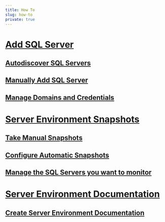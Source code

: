 ```yaml
---
title: How To
slug: how-to
private: true
---
```


# [Add SQL Server](add-sql-server.md)  
## [Autodiscover SQL Servers](autodiscover-sql-servers.md)
## [Manually Add SQL Server](manually-add-sql-server.md)  
## [Manage Domains and Credentials](manage-domains-credentials.md)
# [Server Environment Snapshots](server-environment-snapshots.md)  
## [Take Manual Snapshots](take-manual-snapshots.md)
## [Configure Automatic Snapshots](configure-automatic-snapshots.md)
## [Manage the SQL Servers you want to monitor](manage-servers-want-monitor.md)  
# [Server Environment Documentation](server-environment-documentation.md)
## [Create Server Environment Documentation](create-server-environment-documentation.md)
